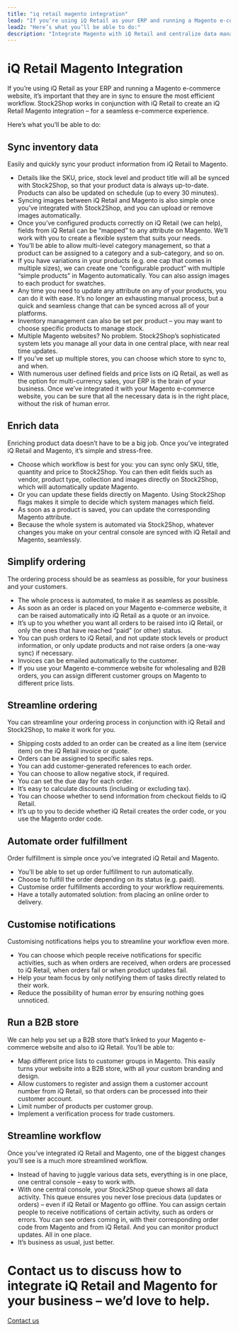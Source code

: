 ```yaml
---
title: "iq retail magento integration"
lead: "If you’re using iQ Retail as your ERP and running a Magento e-commerce website, it’s important that they are in sync to ensure the most efficient workflow. Stock2Shop works in conjunction with iQ Retail to create an iQ Retail Magento integration – for a seamless e-commerce experience."
lead2: "Here’s what you’ll be able to do:"
description: "Integrate Magento with iQ Retail and centralize data management" 
---
```


iQ Retail Magento Integration
=============================

If you’re using iQ Retail as your ERP and running a Magento e-commerce website, it’s important that they are in sync to ensure the most efficient workflow. Stock2Shop works in conjunction with iQ Retail to create an iQ Retail Magento integration – for a seamless e-commerce experience.  
  
Here’s what you’ll be able to do:

Sync inventory data
-------------------

Easily and quickly sync your product information from iQ Retail to Magento.

*   Details like the SKU, price, stock level and product title will all be synced with Stock2Shop, so that your product data is always up-to-date. Products can also be updated on schedule (up to every 30 minutes).
*   Syncing images between iQ Retail and Magento is also simple once you’ve integrated with Stock2Shop, and you can upload or remove images automatically.
*   Once you’ve configured products correctly on iQ Retail (we can help), fields from iQ Retail can be “mapped” to any attribute on Magento. We’ll work with you to create a flexible system that suits your needs.
*   You’ll be able to allow multi-level category management, so that a product can be assigned to a category and a sub-category, and so on.
*   If you have variations in your products (e.g. one cap that comes in multiple sizes), we can create one “configurable product” with multiple “simple products” in Magento automatically. You can also assign images to each product for swatches.
*   Any time you need to update any attribute on any of your products, you can do it with ease. It’s no longer an exhausting manual process, but a quick and seamless change that can be synced across all of your platforms.
*   Inventory management can also be set per product – you may want to choose specific products to manage stock.
*   Multiple Magento websites? No problem. Stock2Shop’s sophisticated system lets you manage all your data in one central place, with near real time updates.
*   If you’ve set up multiple stores, you can choose which store to sync to, and when.
*   With numerous user defined fields and price lists on iQ Retail, as well as the option for multi-currency sales, your ERP is the brain of your business. Once we’ve integrated it with your Magento e-commerce website, you can be sure that all the necessary data is in the right place, without the risk of human error.

Enrich data
-----------

Enriching product data doesn’t have to be a big job. Once you’ve integrated iQ Retail and Magento, it’s simple and stress-free.

*   Choose which workflow is best for you: you can sync only SKU, title, quantity and price to Stock2Shop. You can then edit fields such as vendor, product type, collection and images directly on Stock2Shop, which will automatically update Magento.
*   Or you can update these fields directly on Magento. Using Stock2Shop flags makes it simple to decide which system manages which field.
*   As soon as a product is saved, you can update the corresponding Magento attribute.
*   Because the whole system is automated via Stock2Shop, whatever changes you make on your central console are synced with iQ Retail and Magento, seamlessly.

Simplify ordering
-----------------

The ordering process should be as seamless as possible, for your business and your customers.

*   The whole process is automated, to make it as seamless as possible.
*   As soon as an order is placed on your Magento e-commerce website, it can be raised automatically into iQ Retail as a quote or an invoice.
*   It’s up to you whether you want all orders to be raised into iQ Retail, or only the ones that have reached “paid” (or other) status.
*   You can push orders to iQ Retail, and not update stock levels or product information, or only update products and not raise orders (a one-way sync) if necessary.
*   Invoices can be emailed automatically to the customer.
*   If you use your Magento e-commerce website for wholesaling and B2B orders, you can assign different customer groups on Magento to different price lists.

Streamline ordering
-------------------

You can streamline your ordering process in conjunction with iQ Retail and Stock2Shop, to make it work for you.

*   Shipping costs added to an order can be created as a line item (service item) on the iQ Retail invoice or quote.
*   Orders can be assigned to specific sales reps.
*   You can add customer-generated references to each order.
*   You can choose to allow negative stock, if required.
*   You can set the due day for each order.
*   It’s easy to calculate discounts (including or excluding tax).
*   You can choose whether to send information from checkout fields to iQ Retail.
*   It’s up to you to decide whether iQ Retail creates the order code, or you use the Magento order code.

Automate order fulfillment
--------------------------

Order fulfillment is simple once you’ve integrated iQ Retail and Magento.

*   You’ll be able to set up order fulfillment to run automatically.
*   Choose to fulfill the order depending on its status (e.g. paid).
*   Customise order fulfillments according to your workflow requirements.
*   Have a totally automated solution: from placing an online order to delivery.

Customise notifications
-----------------------

Customising notifications helps you to streamline your workflow even more.

*   You can choose which people receive notifications for specific activities, such as when orders are received, when orders are processed to iQ Retail, when orders fail or when product updates fail.
*   Help your team focus by only notifying them of tasks directly related to their work.
*   Reduce the possibility of human error by ensuring nothing goes unnoticed.

Run a B2B store
---------------

We can help you set up a B2B store that’s linked to your Magento e-commerce website and also to iQ Retail. You’ll be able to:

*   Map different price lists to customer groups in Magento. This easily turns your website into a B2B store, with all your custom branding and design.
*   Allow customers to register and assign them a customer account number from iQ Retail, so that orders can be processed into their customer account.
*   Limit number of products per customer group.
*   Implement a verification process for trade customers.

Streamline workflow
-------------------

Once you’ve integrated iQ Retail and Magento, one of the biggest changes you’ll see is a much more streamlined workflow.

*   Instead of having to juggle various data sets, everything is in one place, one central console – easy to work with.
*   With one central console, your Stock2Shop queue shows all data activity. This queue ensures you never lose precious data (updates or orders) – even if iQ Retail or Magento go offline. You can assign certain people to receive notifications of certain activity, such as orders or errors. You can see orders coming in, with their corresponding order code from Magento and from iQ Retail. And you can monitor product updates. All in one place.
*   It’s business as usual, just better.

Contact us to discuss how to integrate iQ Retail and Magento for your business – we’d love to help.
===================================================================================================

[Contact us](/contact-us "Contact Stock2Shop")